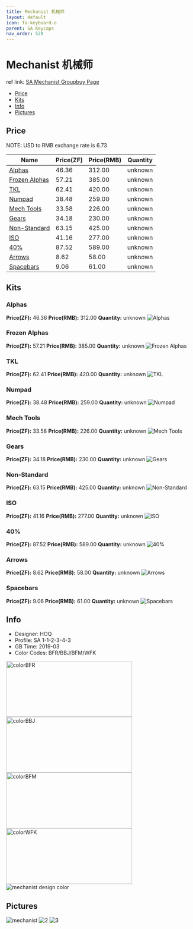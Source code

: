 ```yaml
---
title: Mechanist 机械师
layout: default
icon: fa-keyboard-o
parent: SA Keycaps
nav_order: 529
---
```


# Mechanist 机械师

ref link: [SA Mechanist Groupbuy Page](https://techbuys.us/mechkeys/groupbuy/sa_mechanist.php)

* [Price](#price)
* [Kits](#kits)
* [Info](#info)
* [Pictures](#pictures)


## Price
NOTE: USD to RMB exchange rate is 6.73

| Name          | Price(ZF)    |  Price(RMB) | Quantity |
| ------------- | ------------ |  ---------- | -------- |
|[Alphas](#alphas)|46.36|312.00|unknown|
|[Frozen Alphas](#frozen-alphas)|57.21|385.00|unknown|
|[TKL](#tkl)|62.41|420.00|unknown|
|[Numpad](#numpad)|38.48|259.00|unknown|
|[Mech Tools](#mech-tools)|33.58|226.00|unknown|
|[Gears](#gears)|34.18|230.00|unknown|
|[Non-Standard](#non-standard)|63.15|425.00|unknown|
|[ISO](#iso)|41.16|277.00|unknown|
|[40%](#40%)|87.52|589.00|unknown|
|[Arrows](#arrows)|8.62|58.00|unknown|
|[Spacebars](#spacebars)|9.06|61.00|unknown|


## Kits
### Alphas
**Price(ZF):** 46.36    **Price(RMB):** 312.00    **Quantity:** unknown
<img src="{{ 'assets/images/sa-keycaps/mechanist/kits_pics/alphas.png' | relative_url }}" alt="Alphas" class="image featured">

### Frozen Alphas
**Price(ZF):** 57.21    **Price(RMB):** 385.00    **Quantity:** unknown
<img src="{{ 'assets/images/sa-keycaps/mechanist/kits_pics/frozen-alphas.png' | relative_url }}" alt="Frozen Alphas" class="image featured">

### TKL
**Price(ZF):** 62.41    **Price(RMB):** 420.00    **Quantity:** unknown
<img src="{{ 'assets/images/sa-keycaps/mechanist/kits_pics/tklmodifiers.png' | relative_url }}" alt="TKL" class="image featured">

### Numpad
**Price(ZF):** 38.48    **Price(RMB):** 259.00    **Quantity:** unknown
<img src="{{ 'assets/images/sa-keycaps/mechanist/kits_pics/numpad.png' | relative_url }}" alt="Numpad" class="image featured">

### Mech Tools
**Price(ZF):** 33.58    **Price(RMB):** 226.00    **Quantity:** unknown
<img src="{{ 'assets/images/sa-keycaps/mechanist/kits_pics/mech-tools.png' | relative_url }}" alt="Mech Tools" class="image featured">

### Gears
**Price(ZF):** 34.18    **Price(RMB):** 230.00    **Quantity:** unknown
<img src="{{ 'assets/images/sa-keycaps/mechanist/kits_pics/gears.png' | relative_url }}" alt="Gears" class="image featured">

### Non-Standard
**Price(ZF):** 63.15    **Price(RMB):** 425.00    **Quantity:** unknown
<img src="{{ 'assets/images/sa-keycaps/mechanist/kits_pics/non-standard.png' | relative_url }}" alt="Non-Standard" class="image featured">

### ISO
**Price(ZF):** 41.16    **Price(RMB):** 277.00    **Quantity:** unknown
<img src="{{ 'assets/images/sa-keycaps/mechanist/kits_pics/iso.png' | relative_url }}" alt="ISO" class="image featured">

### 40%
**Price(ZF):** 87.52    **Price(RMB):** 589.00    **Quantity:** unknown
<img src="{{ 'assets/images/sa-keycaps/mechanist/kits_pics/40%.png' | relative_url }}" alt="40%" class="image featured">

### Arrows
**Price(ZF):** 8.62    **Price(RMB):** 58.00    **Quantity:** unknown
<img src="{{ 'assets/images/sa-keycaps/mechanist/kits_pics/arrows.png' | relative_url }}" alt="Arrows" class="image featured">

### Spacebars
**Price(ZF):** 9.06    **Price(RMB):** 61.00    **Quantity:** unknown
<img src="{{ 'assets/images/sa-keycaps/mechanist/kits_pics/spacebars.png' | relative_url }}" alt="Spacebars" class="image featured">


## Info
* Designer: HOQ
* Profile: SA 1-1-2-3-4-3
* GB Time: 2019-03
* Color Codes: BFR/BBJ/BFM/WFK  
<img src="{{ 'assets/images/sa-keycaps/SP_ColorCodes/abs/SP_Abs_ColorCodes_BFR.png' | relative_url }}" alt="colorBFR" height="150" width="340">
<img src="{{ 'assets/images/sa-keycaps/SP_ColorCodes/abs/SP_Abs_ColorCodes_BBJ.png' | relative_url }}" alt="colorBBJ" height="150" width="340">
<img src="{{ 'assets/images/sa-keycaps/SP_ColorCodes/abs/SP_Abs_ColorCodes_BFM.png' | relative_url }}" alt="colorBFM" height="150" width="340">
<img src="{{ 'assets/images/sa-keycaps/SP_ColorCodes/abs/SP_Abs_ColorCodes_WFK.png' | relative_url }}" alt="colorWFK" height="150" width="340">
<img src="{{ 'assets/images/sa-keycaps/mechanist/mechanistcolor.png' | relative_url }}" alt="mechanist design color" class="image featured">

## Pictures
<img src="{{ 'assets/images/sa-keycaps/mechanist/rendering_pics/mechanist.png' | relative_url }}" alt="mechanist" class="image featured">
<img src="{{ 'assets/images/sa-keycaps/mechanist/rendering_pics/2.jpg' | relative_url }}" alt="2" class="image featured">
<img src="{{ 'assets/images/sa-keycaps/mechanist/rendering_pics/3.jpg' | relative_url }}" alt="3" class="image featured">

